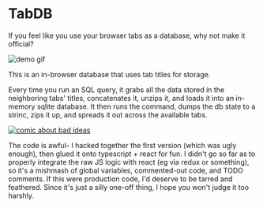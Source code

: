 # TabDB

If you feel like you use your browser tabs as a database, why not make it official?

![demo gif](https://media.giphy.com/media/cPl0frYGok7Cr8RA7I/giphy.gif)

This is an in-browser database that uses tab titles for storage.

Every time you run an SQL query, it grabs all the data stored in the neighboring tabs' titles, concatenates it, unzips it, and loads it into an in-memory sqlite database.  It then runs the command, dumps the db state to a strinc, zips it up, and spreads it out across the available tabs.

[![comic about bad ideas](http://www.poorlydrawnlines.com/comic/an-idea/)](http://www.poorlydrawnlines.com/comic/an-idea/)

The code is awful- I hacked together the first version (which was ugly enough), then glued it onto typescript + react for fun.  I didn't go so far as to properly integrate the raw JS logic with react (eg via redux or something), so it's a mishmash of global variables, commented-out code, and TODO comments.  If this were production code, I'd deserve to be tarred and feathered.  Since it's just a silly one-off thing, I hope you won't judge it too harshly.
